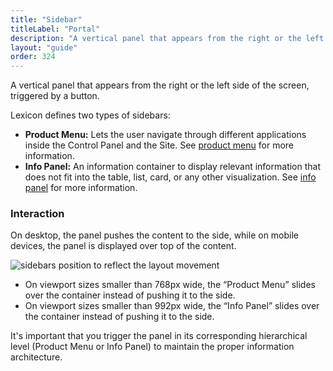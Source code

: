 ```yaml
---
title: "Sidebar"
titleLabel: "Portal"
description: "A vertical panel that appears from the right or the left side of the screen, triggered by a button."
layout: "guide"
order: 324
---
```


A vertical panel that appears from the right or the left side of the screen, triggered by a button.

Lexicon defines two types of sidebars:
* **Product Menu:** Lets the user navigate through different applications inside the Control Panel and the Site. See [product menu](../../satellites/Sidebar/product_menu) for more information.
* **Info Panel:** An information container to display relevant information that does not fit into the table, list, card, or any other visualization. See [info panel](../../satellites/Sidebar/infopanel) for more information.

### Interaction

On desktop, the panel pushes the content to the side, while on mobile devices, the panel is displayed over top of the content.

![sidebars position to reflect the layout movement](/images/lexicon/SidebarInfoPanelRespPM-IP-Open.jpg)

* On viewport sizes smaller than 768px wide, the “Product Menu” slides over the container instead of pushing it to the side.
* On viewport sizes smaller than 992px wide, the “Info Panel” slides over the container instead of pushing it to the side.

It's important that you trigger the panel in its corresponding hierarchical level (Product Menu or Info Panel) to maintain the proper information architecture.
